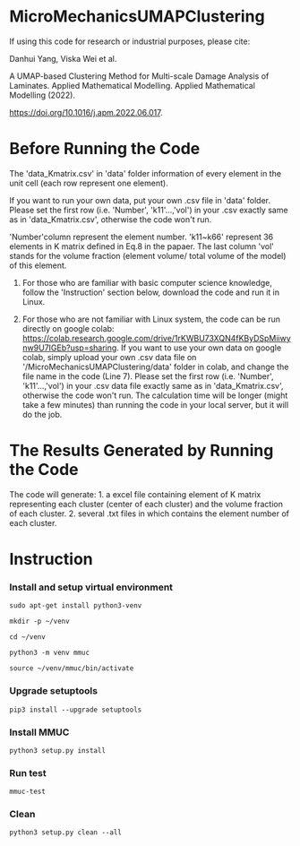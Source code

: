 # MicroMechanicsUMAPClustering
If using this code for research or industrial purposes, please cite:

Danhui Yang, Viska Wei et al.

A UMAP-based Clustering Method for Multi-scale Damage Analysis of Laminates. Applied Mathematical Modelling. Applied Mathematical Modelling (2022).

https://doi.org/10.1016/j.apm.2022.06.017.





# Before Running the Code

The 'data_Kmatrix.csv' in 'data' folder information of every element in the unit cell (each row represent one element). 

If you want to run your own data, put your own .csv file in 'data' folder. Please set the first row (i.e. 'Number', 'k11'...,'vol') in your .csv exactly same as in 'data_Kmatrix.csv', otherwise the code won't run.

'Number'column represent the element number. 'k11~k66' represent 36 elements in K matrix defined in Eq.8 in the papaer. The last column 'vol' stands for the volume fraction (element volume/ total volume of the model) of this element. 



1. For those who are familiar with basic computer science knowledge, follow the 'Instruction' section below, download the code and run it in Linux. 

2. For those who are not familiar with Linux system, the code can be run directly on google colab: https://colab.research.google.com/drive/1rKWBU73XQN4fKByDSpMiiwynw9U7IGEb?usp=sharing. If you want to use your own data on google colab, simply upload your own .csv data file on '/MicroMechanicsUMAPClustering/data' folder in colab, and change the file name in the code (Line 7). Please set the first row (i.e. 'Number', 'k11'...,'vol') in your .csv data file exactly same as in 'data_Kmatrix.csv', otherwise the code won't run. The calculation time will be longer (might take a few minutes) than running the code in your local server, but it will do the job.

# The Results Generated by Running the Code

The code will generate: 1. a excel file containing element of K matrix representing each cluster (center of each cluster) and the volume fraction of each cluster. 2. several .txt files in which contains the element number of each cluster.




# Instruction
### Install and setup virtual environment
```sudo apt-get install python3-venv ```

```mkdir -p ~/venv```

```cd ~/venv```

```python3 -m venv mmuc```

```source ~/venv/mmuc/bin/activate```

### Upgrade setuptools 
```pip3 install --upgrade setuptools```

### Install MMUC
```python3 setup.py install```

### Run test
```mmuc-test ```

### Clean 
```python3 setup.py clean --all ```
